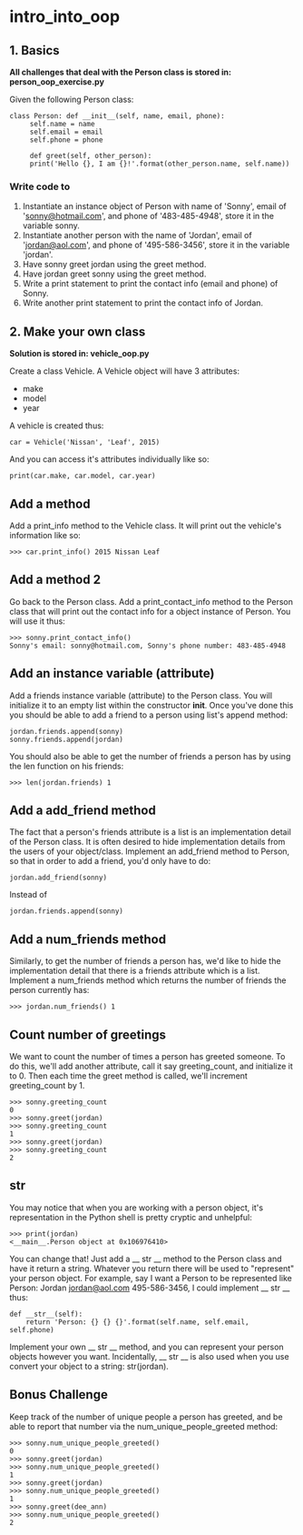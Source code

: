 # intro_into_oop

## 1. Basics

**All challenges that deal with the Person class is stored in: person_oop_exercise.py**

Given the following Person class:

```
class Person: def __init__(self, name, email, phone): 
     self.name = name 
     self.email = email 
     self.phone = phone 

     def greet(self, other_person): 
     print('Hello {}, I am {}!'.format(other_person.name, self.name))
```

### Write code to

1. Instantiate an instance object of Person with name of 'Sonny', email of 'sonny@hotmail.com', and phone of '483-485-4948', store it in the variable sonny.
2. Instantiate another person with the name of 'Jordan', email of 'jordan@aol.com', and phone of '495-586-3456', store it in the variable 'jordan'.
3. Have sonny greet jordan using the greet method.
4. Have jordan greet sonny using the greet method.
5. Write a print statement to print the contact info (email and phone) of Sonny.
6. Write another print statement to print the contact info of Jordan.

## 2. Make your own class

**Solution is stored in: vehicle_oop.py**

Create a class Vehicle. A Vehicle object will have 3 attributes:

* make
* model
* year

A vehicle is created thus:

    car = Vehicle('Nissan', 'Leaf', 2015)

And you can access it's attributes individually like so:

    print(car.make, car.model, car.year)

## Add a method

Add a print_info method to the Vehicle class. It will print out the vehicle's information like so:

    >>> car.print_info() 2015 Nissan Leaf

## Add a method 2

Go back to the Person class. Add a print_contact_info method to the Person class that will print out the contact info for a object instance of Person. You will use it thus:

    >>> sonny.print_contact_info() 
    Sonny's email: sonny@hotmail.com, Sonny's phone number: 483-485-4948

## Add an instance variable (attribute)

Add a friends instance variable (attribute) to the Person class. You will initialize it to an empty list within the constructor __init__. Once you've done this you should be able to add a friend to a person using list's append method:

    jordan.friends.append(sonny) 
    sonny.friends.append(jordan)

You should also be able to get the number of friends a person has by using the len function on his friends:

    >>> len(jordan.friends) 1

## Add a add_friend method

The fact that a person's friends attribute is a list is an implementation detail of the Person class. It is often desired to hide implementation details from the users of your object/class. Implement an add_friend method to Person, so that in order to add a friend, you'd only have to do:

    jordan.add_friend(sonny)

Instead of

    jordan.friends.append(sonny)

## Add a num_friends method

Similarly, to get the number of friends a person has, we'd like to hide the implementation detail that there is a friends attribute which is a list. Implement a num_friends method which returns the number of friends the person currently has:

    >>> jordan.num_friends() 1

## Count number of greetings

We want to count the number of times a person has greeted someone. To do this, we'll add another attribute, call it say greeting_count, and initialize it to 0. Then each time the greet method is called, we'll increment greeting_count by 1.

    >>> sonny.greeting_count 
    0 
    >>> sonny.greet(jordan) 
    >>> sonny.greeting_count 
    1 
    >>> sonny.greet(jordan) 
    >>> sonny.greeting_count 
    2
## __str__

You may notice that when you are working with a person object, it's representation in the Python shell is pretty cryptic and unhelpful:

    >>> print(jordan) 
    <__main__.Person object at 0x106976410>

You can change that! Just add a __ str __ method to the Person class and have it return a string. Whatever you return there will be used to "represent" your person object. For example, say I want a Person to be represented like Person: Jordan jordan@aol.com 495-586-3456, I could implement __ str __ thus:

    def __str__(self): 
        return 'Person: {} {} {}'.format(self.name, self.email, self.phone)
        
Implement your own __ str __ method, and you can represent your person objects however you want. Incidentally, __ str __ is also used when you use convert your object to a string: str(jordan).

## Bonus Challenge
Keep track of the number of unique people a person has greeted, and be able to report that number via the num_unique_people_greeted method:

    >>> sonny.num_unique_people_greeted()
    0 
    >>> sonny.greet(jordan) 
    >>> sonny.num_unique_people_greeted() 
    1 
    >>> sonny.greet(jordan) 
    >>> sonny.num_unique_people_greeted() 
    1 
    >>> sonny.greet(dee_ann) 
    >>> sonny.num_unique_people_greeted() 
    2